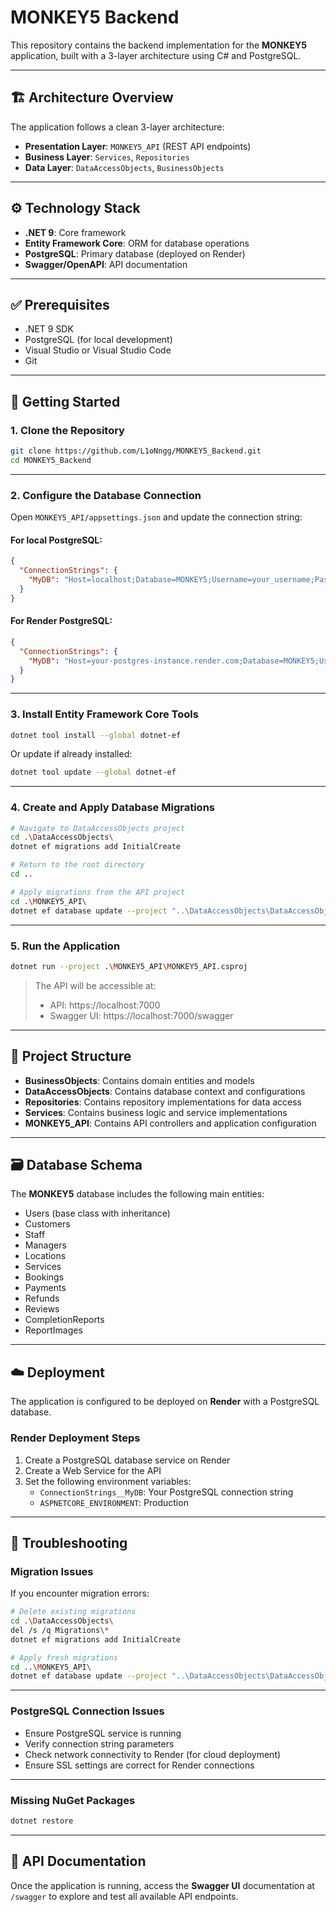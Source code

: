 # MONKEY5 Backend

This repository contains the backend implementation for the **MONKEY5** application, built with a 3-layer architecture using C# and PostgreSQL.

---

## 🏗 Architecture Overview

The application follows a clean 3-layer architecture:

- **Presentation Layer**: `MONKEY5_API` (REST API endpoints)
- **Business Layer**: `Services`, `Repositories`
- **Data Layer**: `DataAccessObjects`, `BusinessObjects`

---

## ⚙️ Technology Stack

- **.NET 9**: Core framework
- **Entity Framework Core**: ORM for database operations
- **PostgreSQL**: Primary database (deployed on Render)
- **Swagger/OpenAPI**: API documentation

---

## ✅ Prerequisites

- .NET 9 SDK
- PostgreSQL (for local development)
- Visual Studio or Visual Studio Code
- Git

---

## 🚀 Getting Started

### 1. Clone the Repository

```bash
git clone https://github.com/L1oNngg/MONKEY5_Backend.git
cd MONKEY5_Backend
```

---

### 2. Configure the Database Connection

Open `MONKEY5_API/appsettings.json` and update the connection string:

#### For local PostgreSQL:

```json
{
  "ConnectionStrings": {
    "MyDB": "Host=localhost;Database=MONKEY5;Username=your_username;Password=your_password;"
  }
}
```

#### For Render PostgreSQL:

```json
{
  "ConnectionStrings": {
    "MyDB": "Host=your-postgres-instance.render.com;Database=MONKEY5;Username=your_username;Password=your_password;SSL Mode=Require;Trust Server Certificate=true;"
  }
}
```

---

### 3. Install Entity Framework Core Tools

```bash
dotnet tool install --global dotnet-ef
```

Or update if already installed:

```bash
dotnet tool update --global dotnet-ef
```

---

### 4. Create and Apply Database Migrations

```bash
# Navigate to DataAccessObjects project
cd .\DataAccessObjects\
dotnet ef migrations add InitialCreate

# Return to the root directory
cd ..

# Apply migrations from the API project
cd .\MONKEY5_API\
dotnet ef database update --project "..\DataAccessObjects\DataAccessObjects.csproj" --startup-project ".\MONKEY5_API.csproj"
```

---

### 5. Run the Application

```bash
dotnet run --project .\MONKEY5_API\MONKEY5_API.csproj
```

> The API will be accessible at:
>
> - API: https://localhost:7000
> - Swagger UI: https://localhost:7000/swagger

---

## 📁 Project Structure

- **BusinessObjects**: Contains domain entities and models
- **DataAccessObjects**: Contains database context and configurations
- **Repositories**: Contains repository implementations for data access
- **Services**: Contains business logic and service implementations
- **MONKEY5_API**: Contains API controllers and application configuration

---

## 🗃 Database Schema

The **MONKEY5** database includes the following main entities:

- Users (base class with inheritance)
- Customers
- Staff
- Managers
- Locations
- Services
- Bookings
- Payments
- Refunds
- Reviews
- CompletionReports
- ReportImages

---

## ☁️ Deployment

The application is configured to be deployed on **Render** with a PostgreSQL database.

### Render Deployment Steps

1. Create a PostgreSQL database service on Render
2. Create a Web Service for the API
3. Set the following environment variables:
   - `ConnectionStrings__MyDB`: Your PostgreSQL connection string
   - `ASPNETCORE_ENVIRONMENT`: Production

---

## 🧰 Troubleshooting

### Migration Issues

If you encounter migration errors:

```bash
# Delete existing migrations
cd .\DataAccessObjects\
del /s /q Migrations\*
dotnet ef migrations add InitialCreate

# Apply fresh migrations
cd ..\MONKEY5_API\
dotnet ef database update --project "..\DataAccessObjects\DataAccessObjects.csproj" --startup-project ".\MONKEY5_API.csproj"
```

---

### PostgreSQL Connection Issues

- Ensure PostgreSQL service is running
- Verify connection string parameters
- Check network connectivity to Render (for cloud deployment)
- Ensure SSL settings are correct for Render connections

---

### Missing NuGet Packages

```bash
dotnet restore
```

---

## 📖 API Documentation

Once the application is running, access the **Swagger UI** documentation at `/swagger` to explore and test all available API endpoints.
